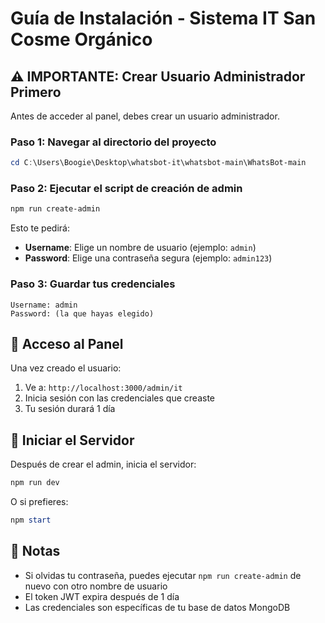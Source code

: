 # Guía de Instalación - Sistema IT San Cosme Orgánico

## ⚠️ IMPORTANTE: Crear Usuario Administrador Primero

Antes de acceder al panel, debes crear un usuario administrador.

### Paso 1: Navegar al directorio del proyecto

```powershell
cd C:\Users\Boogie\Desktop\whatsbot-it\whatsbot-main\WhatsBot-main
```

### Paso 2: Ejecutar el script de creación de admin

```powershell
npm run create-admin
```

Esto te pedirá:
- **Username**: Elige un nombre de usuario (ejemplo: `admin`)
- **Password**: Elige una contraseña segura (ejemplo: `admin123`)

### Paso 3: Guardar tus credenciales

```
Username: admin
Password: (la que hayas elegido)
```

## 🔐 Acceso al Panel

Una vez creado el usuario:

1. Ve a: `http://localhost:3000/admin/it`
2. Inicia sesión con las credenciales que creaste
3. Tu sesión durará 1 día

## 🚀 Iniciar el Servidor

Después de crear el admin, inicia el servidor:

```powershell
npm run dev
```

O si prefieres:

```powershell
npm start
```

## 📝 Notas

- Si olvidas tu contraseña, puedes ejecutar `npm run create-admin` de nuevo con otro nombre de usuario
- El token JWT expira después de 1 día
- Las credenciales son específicas de tu base de datos MongoDB

